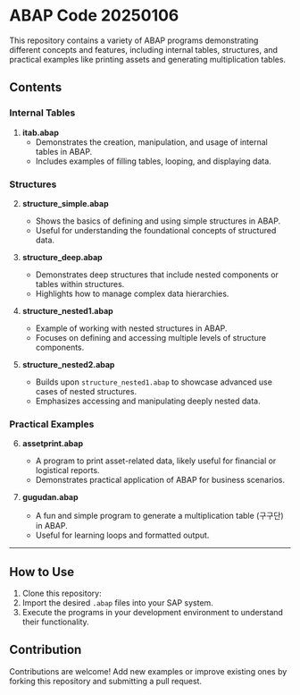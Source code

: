 # ABAP Code 20250106

This repository contains a variety of ABAP programs demonstrating different concepts and features, including internal tables, structures, and practical examples like printing assets and generating multiplication tables.

## Contents

### Internal Tables
1. **itab.abap**  
   - Demonstrates the creation, manipulation, and usage of internal tables in ABAP.  
   - Includes examples of filling tables, looping, and displaying data.

### Structures
2. **structure_simple.abap**  
   - Shows the basics of defining and using simple structures in ABAP.  
   - Useful for understanding the foundational concepts of structured data.

3. **structure_deep.abap**  
   - Demonstrates deep structures that include nested components or tables within structures.  
   - Highlights how to manage complex data hierarchies.

4. **structure_nested1.abap**  
   - Example of working with nested structures in ABAP.  
   - Focuses on defining and accessing multiple levels of structure components.

5. **structure_nested2.abap**  
   - Builds upon `structure_nested1.abap` to showcase advanced use cases of nested structures.  
   - Emphasizes accessing and manipulating deeply nested data.

### Practical Examples
6. **assetprint.abap**  
   - A program to print asset-related data, likely useful for financial or logistical reports.  
   - Demonstrates practical application of ABAP for business scenarios.

7. **gugudan.abap**  
   - A fun and simple program to generate a multiplication table (구구단) in ABAP.  
   - Useful for learning loops and formatted output.

---

## How to Use

1. Clone this repository:
2. Import the desired `.abap` files into your SAP system.
3. Execute the programs in your development environment to understand their functionality.

## Contribution

Contributions are welcome! Add new examples or improve existing ones by forking this repository and submitting a pull request.